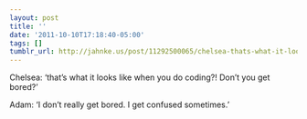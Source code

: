 ```yaml
---
layout: post
title: ''
date: '2011-10-10T17:18:40-05:00'
tags: []
tumblr_url: http://jahnke.us/post/11292500065/chelsea-thats-what-it-looks-like-when-you-do
---
```

Chelsea: ‘that’s what it looks like when you do coding?! Don’t you get bored?’

Adam: ‘I don’t really get bored. I get confused sometimes.’
